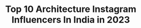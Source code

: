 ---
title: Top 10 Architecture Instagram Influencers In India in 2023
description: >-
  Find top architecture Instagram influencers in India in 2023. Most popular hashtags: #photography #india #instagram #nature.
platform: Instagram
hits: 454
text_top: Analyze the most popular Instagram profiles on inBeat.
text_bottom: Our search engine aggregates 454 Instagram influencers like this in India for you to work with.
profiles:
  - username: "thearchattire"
    fullname: >-
      THE ARCH ATTIRE
    bio: >-
      Ar. Swati Sharma Fashion | Lifestyle | Architecture | Fitness | Music Work 📧: swati@thearchattire.com
    location: "India"
    followers: 74031
    engagement: 44
    commentsToLikes: 0.064065
    id: ck5zmnkkrmvso0i14wfcplmaq
    verified: false
    hashtags: "#thearchattire, #fashion, #fitness, #influencer"
  - username: "jalansahba"
    fullname: >-
      Jalan Sahbá
    bio: >-
      Interdisciplinary venturer of architecture, design, fashion and photography #bahai
    location: "India"
    followers: 16164
    engagement: 467
    commentsToLikes: 0.022514
    id: ck5hplidork5i0i11w7oc2rqb
    verified: false
    hashtags: "#shotoniphone, #afrodyssee, #childhood, #travelphotography"
  - username: "_shreya_mahajan_"
    fullname: >-
      SHIUU👑
    bio: >-
      Fashion💃🏻•Beauty✨•Travel✈️•Architecture💕 Dm for collaborations💌 👻- shiuu1998
    location: "India"
    followers: 15591
    engagement: 272
    commentsToLikes: 0.093295
    id: ckf5oxfto460c0j23rxiw9248
    verified: false
    hashtags: "#photoshoot, #photomodel, #blueaesthetic, #travelgram"
  - username: "dy___bbuk"
    fullname: >-
      George Kutty™ דיבוק
    bio: >-
      @_the_unborn_ @geofoto_works #portrait l #arts l #architecture l #commericals l #wedding l #photographer #nikond5 & #oneplus
    location: "India"
    followers: 23052
    engagement: 328
    commentsToLikes: 0.011808
    id: ck15qtnp74l7d0i19xyzdknmq
    verified: false
    hashtags: "#newbornphotography, #indianethinicwear, #wind, #quarantinelife"
  - username: "nanna.phatt"
    fullname: >-
      Nanna.phat💋
    bio: >-
      📍Cabin crew at Bangkok Airways 📖 Interior Architecture from Chulalongkorn 🏡 Bangkok, Thailand 💕 Design and life style travel are my happiness
    location: "India"
    followers: 3009
    engagement: 1049
    commentsToLikes: 0.047302
    id: ck8szpn0lp9ab0j78dovmsv8x
    verified: false
    hashtags: ""
  - username: "hari_krishna__hk"
    fullname: >-
      ☬GU Hari Krishna
    bio: >-
      #Indian🇮🇳 #gods_own_country🌴 #thrissur Artist🎨 photographer 📷 singing, editor #architecture_student 📐 #tuttuz @hkphotographey @gangsters_united_
    location: "India"
    followers: 7068
    engagement: 953
    commentsToLikes: 0.136101
    id: ck9wp1dd17dig0j78vu7c7kyy
    verified: false
    hashtags: "#malayalam, #keralagram, #kerala, #instagram"
  - username: "karlkolah"
    fullname: >-
      KARL KOLAH 🇮🇳
    bio: >-
      📱 PHOTOGRAPHER ARCHITECTURE | TRAVEL | CARS | MOBILES #WhatKarlLoves | #TeamPixel 📩 KarlKolah@gmail.com Zindagi badi honi chahiye lambi nahi
    location: "India"
    followers: 35551
    engagement: 299
    commentsToLikes: 0.077068
    id: ck5bwt71amd5w0i11dzvw24v2
    verified: false
    hashtags: "#mumbai, #gun, #cntgiveitashot, #thisisparis"
  - username: "photosbymaharshi"
    fullname: >-
      Maharshi Patel 🇮🇳
    bio: >-
      🌏 Travel / Tech / Portrait / wedding / Architecture 📍 Mumbai, India 📩 photosbymaharshi@gmail.com
    location: "India"
    followers: 44524
    engagement: 598
    commentsToLikes: 0.040358
    id: ck5hgxqr25bre0i11ju77e8k0
    verified: false
    hashtags: "#sunset, #citypalaceudaipur, #udaipurdiaries, #quarantine"
  - username: "theincomplete_storyy"
    fullname: >-
      Shreya | Travel & Photography
    bio: >-
      Minimalist | Traveller | Blogger the efficient/sufficient cause 🦋 Architecture, Nature, Space, Writing. DM/ Email for collaboration
    location: "India"
    followers: 5082
    engagement: 1629
    commentsToLikes: 0.150984
    id: ckap3bcol2ccz0i78qvwcs5j8
    verified: false
    hashtags: "#traveller, #indiantravelbloggers, #yourshot, #travellersofindia"
  - username: "sanskaari_kalakaar"
    fullname: >-
      Akash Pratap Singh | India🇮🇳
    bio: >-
      Travel | Macro | Creative | Architecture #teamrealme #phoneonly Restless AF Mail for collab- singhakashpratap76@gmail.com #sanskaari_kalakaar
    location: "India"
    followers: 7755
    engagement: 1107
    commentsToLikes: 0.112543
    id: ck5pwhn4vmuk50i118n2ziydt
    verified: false
    hashtags: "#photographers, #phoneonly, #jeeteraho, #mobigrapher"
---